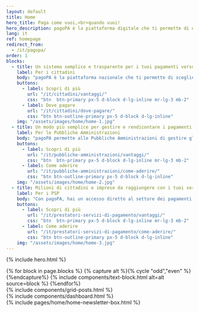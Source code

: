 ```yaml
---
layout: default
title: Home
hero_title: Paga come vuoi,<br>quando vuoi!
hero_description: pagoPA è la piattaforma digitale che ti permette di effettuare pagamenti verso la Pubblica Amministrazione e non solo, in maniera trasparente e intuitiva.
lang: it
ref: homepage
redirect_from:
  - /it/pagopa/
order: 1
blocks: 
  - title: Un sistema semplice e trasparente per i tuoi pagamenti verso le PA
    label: Per i cittadini
    body: "pagoPA è la piattaforma nazionale che ti permette di scegliere, secondo le tue abitudini e preferenze, come pagare tributi, imposte o rette verso la Pubblica Amministrazione e altri soggetti aderenti che forniscono servizi al cittadino."
    buttons:
      - label: Scopri di più
        url: "/it/cittadini/vantaggi/"
        css: "btn  btn-primary px-5 d-block d-lg-inline mr-lg-3 mb-2"
      - label: Dove pagare
        url: "/it/cittadini/dove-pagare/"
        css: "btn btn-outline-primary px-5 d-block d-lg-inline"
    img: "/assets/images/home/home-1.jpg"
  - title: Un modo più semplice per gestire e rendicontare i pagamenti
    label: Per le Pubbliche Amministrazioni
    body: "pagoPA permette alle Pubbliche Amministrazioni di gestire gli incassi in modo centralizzato, offrendo servizi automatici di rendicontazione e riconciliazione con un significativo risparmio nei costi di gestione."
    buttons:
      - label: Scopri di più
        url: "/it/pubbliche-amministrazioni/vantaggi/"
        css: "btn  btn-primary px-5 d-block d-lg-inline mr-lg-3 mb-2"
      - label: Come aderire
        url: "/it/pubbliche-amministrazioni/come-aderire/"
        css: "btn btn-outline-primary px-5 d-block d-lg-inline"
    img: "/assets/images/home/home-2.jpg"
  - title: Milioni di cittadini e imprese da raggiungere con i tuoi servizi
    label: Per i PSP
    body: "Con pagoPA, hai un accesso diretto al settore dei pagamenti per i servizi pubblici e puoi promuovere la tua offerta multicanale da un'unica piattaforma, portando valore aggiunto a una vasta platea di nuovi utenti."
    buttons:
      - label: Scopri di più
        url: "/it/prestatori-servizi-di-pagamento/vantaggi/"
        css: "btn  btn-primary px-5 d-block d-lg-inline mr-lg-3 mb-2"
      - label: Come aderire
        url: "/it/prestatori-servizi-di-pagamento/come-aderire/"
        css: "btn btn-outline-primary px-5 d-block d-lg-inline"
    img: "/assets/images/home/home-3.jpg"
---
```


{% include hero.html %}

<main>
<div  class="container my-3 my-md-5 ">
    <section class="my-3 my-lg-5">
      {% for block in page.blocks %}
        {% capture alt %}{% cycle "odd","even" %}{%endcapture%}
        {% include components/text-block.html alt=alt source=block %}
      {%endfor%}
    </section>
    <section class="my-3 my-md-5">
      {% include components/grid-posts.html %}
    </section>
    <section class="my-3 my-md-5">
      {% include components/dashboard.html %}
    </section>
    </div>
</main>
<div class="py-3"></div>
<section id="newsletter" class="section-newsletter" >
        <div class="container py-3 py-lg-5">
          <div class="row">
            <div class="col-12 col-lg-8 offset-lg-2">
                {% include pages/home/home-newsletter-box.html %}
            </div>
          </div>
        </div>
</section>
